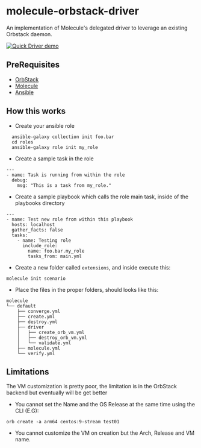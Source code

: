 # molecule-orbstack-driver

An implementation of Molecule's delegated driver to leverage an existing Orbstack daemon.

[![Quick Driver demo](https://img.youtube.com/vi/1WWQreGv88o/0.jpg)](https://youtu.be/1WWQreGv88o)


## PreRequisites

- [OrbStack](https://orbstack.dev/)
- [Molecule](https://ansible.readthedocs.io/projects/molecule/)
- [Ansible](https://www.ansible.com/)

## How this works

- Create your ansible role

```
  ansible-galaxy collection init foo.bar
  cd roles
  ansible-galaxy role init my_role
```

- Create a sample task in the role

```
---
- name: Task is running from within the role
  debug:
    msg: "This is a task from my_role."
```

- Create a sample playbook which calls the role main task, inside of the playbooks directory

```
---
- name: Test new role from within this playbook
  hosts: localhost
  gather_facts: false
  tasks:
    - name: Testing role
      include_role:
        name: foo.bar.my_role
        tasks_from: main.yml
```

- Create a new folder called `extensions`, and inside execute this:

```
molecule init scenario
```

- Place the files in the proper folders, should looks like this:

```
molecule
└── default
    ├── converge.yml
    ├── create.yml
    ├── destroy.yml
    ├── driver
    │   ├── create_orb_vm.yml
    │   ├── destroy_orb_vm.yml
    │   └── validate.yml
    ├── molecule.yml
    └── verify.yml
```

## Limitations

The VM customization is pretty poor, the limitation is in the OrbStack backend but eventually will be get better

- You cannot set the Name and the OS Release at the same time using the CLI (E.G):

```
orb create -a arm64 centos:9-stream test01
```

- You cannot customize the VM on creation but the Arch, Release and VM name.
